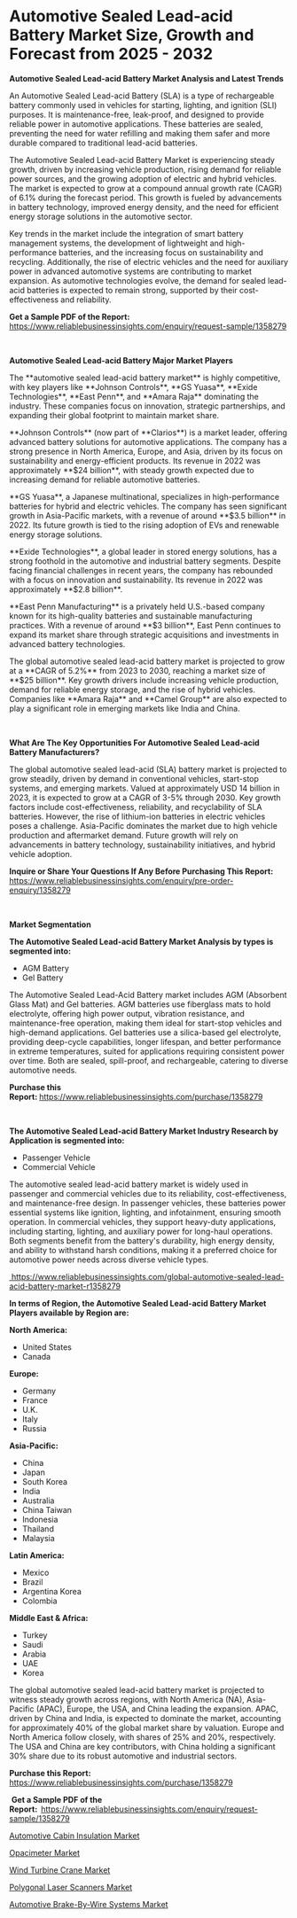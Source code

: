 <p><h1>Automotive Sealed Lead-acid Battery Market Size, Growth and Forecast from 2025 - 2032</h1></p><p><strong>Automotive Sealed Lead-acid Battery Market Analysis and Latest Trends</strong></p>
<p><p>An Automotive Sealed Lead-acid Battery (SLA) is a type of rechargeable battery commonly used in vehicles for starting, lighting, and ignition (SLI) purposes. It is maintenance-free, leak-proof, and designed to provide reliable power in automotive applications. These batteries are sealed, preventing the need for water refilling and making them safer and more durable compared to traditional lead-acid batteries.</p><p>The Automotive Sealed Lead-acid Battery Market is experiencing steady growth, driven by increasing vehicle production, rising demand for reliable power sources, and the growing adoption of electric and hybrid vehicles. The market is expected to grow at a compound annual growth rate (CAGR) of 6.1% during the forecast period. This growth is fueled by advancements in battery technology, improved energy density, and the need for efficient energy storage solutions in the automotive sector.</p><p>Key trends in the market include the integration of smart battery management systems, the development of lightweight and high-performance batteries, and the increasing focus on sustainability and recycling. Additionally, the rise of electric vehicles and the need for auxiliary power in advanced automotive systems are contributing to market expansion. As automotive technologies evolve, the demand for sealed lead-acid batteries is expected to remain strong, supported by their cost-effectiveness and reliability.</p></p>
<p><strong>Get a Sample PDF of the Report:&nbsp;</strong> <a href="https://www.reliablebusinessinsights.com/enquiry/request-sample/1358279?utm_campaign=1873&utm_medium=2&utm_source=Github&utm_content=ia&utm_term=23012025&utm_id=automotive-sealed-lead-acid-battery">https://www.reliablebusinessinsights.com/enquiry/request-sample/1358279</a></p>
<p>&nbsp;</p>
<p><strong>Automotive Sealed Lead-acid Battery Major Market Players</strong></p>
<p><p>The **automotive sealed lead-acid battery market** is highly competitive, with key players like **Johnson Controls**, **GS Yuasa**, **Exide Technologies**, **East Penn**, and **Amara Raja** dominating the industry. These companies focus on innovation, strategic partnerships, and expanding their global footprint to maintain market share.</p><p>**Johnson Controls** (now part of **Clarios**) is a market leader, offering advanced battery solutions for automotive applications. The company has a strong presence in North America, Europe, and Asia, driven by its focus on sustainability and energy-efficient products. Its revenue in 2022 was approximately **$24 billion**, with steady growth expected due to increasing demand for reliable automotive batteries.</p><p>**GS Yuasa**, a Japanese multinational, specializes in high-performance batteries for hybrid and electric vehicles. The company has seen significant growth in Asia-Pacific markets, with a revenue of around **$3.5 billion** in 2022. Its future growth is tied to the rising adoption of EVs and renewable energy storage solutions.</p><p>**Exide Technologies**, a global leader in stored energy solutions, has a strong foothold in the automotive and industrial battery segments. Despite facing financial challenges in recent years, the company has rebounded with a focus on innovation and sustainability. Its revenue in 2022 was approximately **$2.8 billion**.</p><p>**East Penn Manufacturing** is a privately held U.S.-based company known for its high-quality batteries and sustainable manufacturing practices. With a revenue of around **$3 billion**, East Penn continues to expand its market share through strategic acquisitions and investments in advanced battery technologies.</p><p>The global automotive sealed lead-acid battery market is projected to grow at a **CAGR of 5.2%** from 2023 to 2030, reaching a market size of **$25 billion**. Key growth drivers include increasing vehicle production, demand for reliable energy storage, and the rise of hybrid vehicles. Companies like **Amara Raja** and **Camel Group** are also expected to play a significant role in emerging markets like India and China.</p></p>
<p>&nbsp;</p>
<p><strong>What Are The Key Opportunities For Automotive Sealed Lead-acid Battery Manufacturers?</strong></p>
<p><p>The global automotive sealed lead-acid (SLA) battery market is projected to grow steadily, driven by demand in conventional vehicles, start-stop systems, and emerging markets. Valued at approximately USD 14 billion in 2023, it is expected to grow at a CAGR of 3-5% through 2030. Key growth factors include cost-effectiveness, reliability, and recyclability of SLA batteries. However, the rise of lithium-ion batteries in electric vehicles poses a challenge. Asia-Pacific dominates the market due to high vehicle production and aftermarket demand. Future growth will rely on advancements in battery technology, sustainability initiatives, and hybrid vehicle adoption.</p></p>
<p><strong>Inquire or Share Your Questions If Any Before Purchasing This Report:</strong> <a href="https://www.reliablebusinessinsights.com/enquiry/pre-order-enquiry/1358279?utm_campaign=1873&utm_medium=2&utm_source=Github&utm_content=ia&utm_term=23012025&utm_id=automotive-sealed-lead-acid-battery">https://www.reliablebusinessinsights.com/enquiry/pre-order-enquiry/1358279</a></p>
<p>&nbsp;</p>
<p><strong>Market Segmentation</strong></p>
<p><strong>The Automotive Sealed Lead-acid Battery Market Analysis by types is segmented into:</strong></p>
<p><ul><li>AGM Battery</li><li>Gel Battery</li></ul></p>
<p><p>The Automotive Sealed Lead-Acid Battery market includes AGM (Absorbent Glass Mat) and Gel batteries. AGM batteries use fiberglass mats to hold electrolyte, offering high power output, vibration resistance, and maintenance-free operation, making them ideal for start-stop vehicles and high-demand applications. Gel batteries use a silica-based gel electrolyte, providing deep-cycle capabilities, longer lifespan, and better performance in extreme temperatures, suited for applications requiring consistent power over time. Both are sealed, spill-proof, and rechargeable, catering to diverse automotive needs.</p></p>
<p><strong>Purchase this Report:&nbsp;</strong><a href="https://www.reliablebusinessinsights.com/purchase/1358279?utm_campaign=1873&utm_medium=2&utm_source=Github&utm_content=ia&utm_term=23012025&utm_id=automotive-sealed-lead-acid-battery">https://www.reliablebusinessinsights.com/purchase/1358279</a></p>
<p>&nbsp;</p>
<p><strong>The Automotive Sealed Lead-acid Battery Market Industry Research by Application is segmented into:</strong></p>
<p><ul><li>Passenger Vehicle</li><li>Commercial Vehicle</li></ul></p>
<p><p>The automotive sealed lead-acid battery market is widely used in passenger and commercial vehicles due to its reliability, cost-effectiveness, and maintenance-free design. In passenger vehicles, these batteries power essential systems like ignition, lighting, and infotainment, ensuring smooth operation. In commercial vehicles, they support heavy-duty applications, including starting, lighting, and auxiliary power for long-haul operations. Both segments benefit from the battery's durability, high energy density, and ability to withstand harsh conditions, making it a preferred choice for automotive power needs across diverse vehicle types.</p></p>
<p><a href="https://www.reliablebusinessinsights.com/global-automotive-sealed-lead-acid-battery-market-r1358279?utm_campaign=1873&utm_medium=2&utm_source=Github&utm_content=ia&utm_term=23012025&utm_id=automotive-sealed-lead-acid-battery">&nbsp;https://www.reliablebusinessinsights.com/global-automotive-sealed-lead-acid-battery-market-r1358279</a></p>
<p><strong>In terms of Region, the Automotive Sealed Lead-acid Battery Market Players available by Region are:</strong></p>
<p>
    <p> <strong> North America: </strong>
        <ul>
            <li>United States</li>
            <li>Canada</li>
        </ul>
        </p> 
    <p> <strong> Europe: </strong>
        <ul>
            <li>Germany</li>
            <li>France</li>
            <li>U.K.</li>
            <li>Italy</li>
            <li>Russia</li>
        </ul>
        </p> 
    <p> <strong> Asia-Pacific: </strong>
        <ul>
            <li>China</li>
            <li>Japan</li>
            <li>South Korea</li>
            <li>India</li>
            <li>Australia</li>
            <li>China Taiwan</li>
            <li>Indonesia</li>
            <li>Thailand</li>
            <li>Malaysia</li>
        </ul>
        </p> 
    <p> <strong> Latin America: </strong>
        <ul>
            <li>Mexico</li>
            <li>Brazil</li>
            <li>Argentina Korea</li>
            <li>Colombia</li>
        </ul>
        </p> 
    <p> <strong> Middle East & Africa: </strong>
        <ul>
            <li>Turkey</li>
            <li>Saudi</li>
            <li>Arabia</li>
            <li>UAE</li>
            <li>Korea</li>
        </ul>
    </p>
    </p>
<p><p>The global automotive sealed lead-acid battery market is projected to witness steady growth across regions, with North America (NA), Asia-Pacific (APAC), Europe, the USA, and China leading the expansion. APAC, driven by China and India, is expected to dominate the market, accounting for approximately 40% of the global market share by valuation. Europe and North America follow closely, with shares of 25% and 20%, respectively. The USA and China are key contributors, with China holding a significant 30% share due to its robust automotive and industrial sectors.</p></p>
<p><strong>Purchase this Report: </strong><a href="https://www.reliablebusinessinsights.com/purchase/1358279?utm_campaign=1873&utm_medium=2&utm_source=Github&utm_content=ia&utm_term=23012025&utm_id=automotive-sealed-lead-acid-battery">https://www.reliablebusinessinsights.com/purchase/1358279</a></p>
<p>&nbsp;<strong>Get a Sample PDF of the Report:&nbsp;&nbsp;</strong><a href="https://www.reliablebusinessinsights.com/enquiry/request-sample/1358279?utm_campaign=1873&utm_medium=2&utm_source=Github&utm_content=ia&utm_term=23012025&utm_id=automotive-sealed-lead-acid-battery">https://www.reliablebusinessinsights.com/enquiry/request-sample/1358279</a></p>
<p><strong></strong></p>
<p><p><a href="https://github.com/schwminh2001101/Market-Research-Report-List-1/blob/main/automotive-cabin-insulation-market.md?utm_campaign=1873&utm_medium=2&utm_source=Github&utm_content=ia&utm_term=23012025&utm_id=automotive-sealed-lead-acid-battery">Automotive Cabin Insulation Market</a></p><p><a href="https://www.linkedin.com/pulse/explore-opacimeter-markets-growth-trajectory-average-selling-mvj9c?utm_campaign=1873&utm_medium=2&utm_source=Github&utm_content=ia&utm_term=23012025&utm_id=automotive-sealed-lead-acid-battery">Opacimeter Market</a></p><p><a href="https://www.linkedin.com/pulse/global-perspectives-wind-turbine-crane-market-trends-forecast-kwp6e?utm_campaign=1873&utm_medium=2&utm_source=Github&utm_content=ia&utm_term=23012025&utm_id=automotive-sealed-lead-acid-battery">Wind Turbine Crane Market</a></p><p><a href="https://www.linkedin.com/pulse/why-polygonal-laser-scanners-market-thriving-102-cagr-plh0f?utm_campaign=1873&utm_medium=2&utm_source=Github&utm_content=ia&utm_term=23012025&utm_id=automotive-sealed-lead-acid-battery">Polygonal Laser Scanners Market</a></p><p><a href="https://github.com/triattwood9919/Market-Research-Report-List-1/blob/main/automotive-brake-by-wire-systems-market.md?utm_campaign=1873&utm_medium=2&utm_source=Github&utm_content=ia&utm_term=23012025&utm_id=automotive-sealed-lead-acid-battery">Automotive Brake-By-Wire Systems Market</a></p></p>